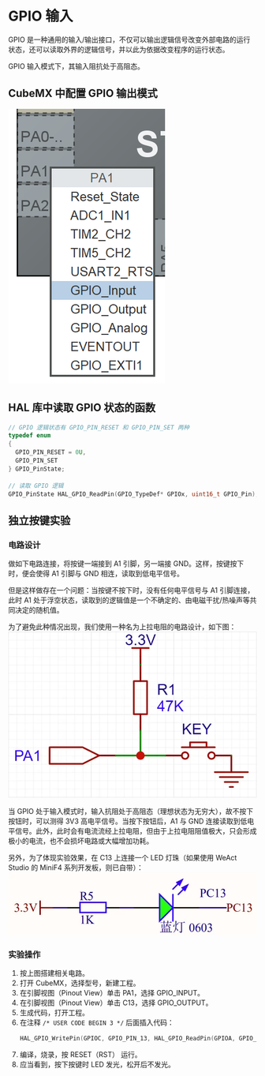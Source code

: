 # GPIO 输入
GPIO 是一种通用的输入/输出接口，不仅可以输出逻辑信号改变外部电路的运行状态，还可以读取外界的逻辑信号，并以此为依据改变程序的运行状态。

GPIO 输入模式下，其输入阻抗处于高阻态。

## CubeMX 中配置 GPIO 输出模式
![](cubemx_mode.png)

## HAL 库中读取 GPIO 状态的函数

```cpp
// GPIO 逻辑状态有 GPIO_PIN_RESET 和 GPIO_PIN_SET 两种
typedef enum
{
  GPIO_PIN_RESET = 0U,
  GPIO_PIN_SET
} GPIO_PinState;

// 读取 GPIO 逻辑
GPIO_PinState HAL_GPIO_ReadPin(GPIO_TypeDef* GPIOx, uint16_t GPIO_Pin);
```

## 独立按键实验
### 电路设计
做如下电路连接，将按键一端接到 A1 引脚，另一端接 GND。这样，按键按下时，便会使得 A1 引脚与 GND 相连，读取到低电平信号。

但是这样做存在一个问题：当按键不按下时，没有任何电平信号与 A1 引脚连接，此时 A1 处于浮空状态，读取到的逻辑值是一个不确定的、由电磁干扰/热噪声等共同决定的随机值。

为了避免此种情况出现，我们使用一种名为上拉电阻的电路设计，如下图：  
![](circuit_diagram_a1.webp)

当 GPIO 处于输入模式时，输入抗阻处于高阻态（理想状态为无穷大），故不按下按钮时，可以测得 3V3 高电平信号。当按下按钮后，A1 与 GND 连接读取到低电平信号。此外，此时会有电流流经上拉电阻，但由于上拉电阻阻值极大，只会形成极小的电流，也不会损坏电路或大幅增加功耗。

另外，为了体现实验效果，在 C13 上连接一个 LED 灯珠（如果使用 WeAct Studio 的 MiniF4 系列开发板，则已自带）：  
![](circuit_diagram_c13.webp)

### 实验操作
1. 按上图搭建相关电路。
2. 打开 CubeMX，选择型号，新建工程。
3. 在引脚视图（Pinout View）单击 PA1，选择 GPIO_INPUT。
4. 在引脚视图（Pinout View）单击 C13，选择 GPIO_OUTPUT。
4. 生成代码，打开工程。
5. 在注释 `/* USER CODE BEGIN 3 */` 后面插入代码：
   ```cpp
   HAL_GPIO_WritePin(GPIOC, GPIO_PIN_13, HAL_GPIO_ReadPin(GPIOA, GPIO_PIN_1));
   ```
6. 编译，烧录，按 RESET（RST） 运行。
7. 应当看到，按下按键时 LED 发光，松开后不发光。
